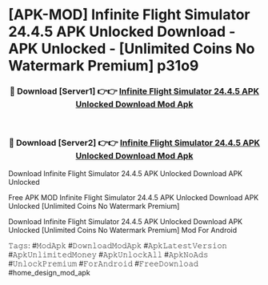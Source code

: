 # [APK-MOD] Infinite Flight Simulator 24.4.5 APK Unlocked Download - APK Unlocked - [Unlimited Coins No Watermark Premium] p31o9



<div align="center">
<h3>🔴 Download [Server1] 👉👉 <a href="https://momento.my/?title=Infinite_Flight_Simulator_24.4.5_APK_Unlocked_Download">Infinite Flight Simulator 24.4.5 APK Unlocked Download Mod Apk</a></h3><br>

<h3>🔴 Download [Server2] 👉👉 <a href="https://momento.my/?title=Infinite_Flight_Simulator_24.4.5_APK_Unlocked_Download">Infinite Flight Simulator 24.4.5 APK Unlocked Download Mod Apk</a></h3>
</div>



Download Infinite Flight Simulator 24.4.5 APK Unlocked Download APK Unlocked

Free APK MOD Infinite Flight Simulator 24.4.5 APK Unlocked Download APK Unlocked [Unlimited Coins No Watermark Premium]

Download Infinite Flight Simulator 24.4.5 APK Unlocked Download APK Unlocked [Unlimited Coins No Watermark Premium] Mod For Android

𝚃𝚊𝚐𝚜: #𝙼𝚘𝚍𝙰𝚙𝚔 #𝙳𝚘𝚠𝚗𝚕𝚘𝚊𝚍𝙼𝚘𝚍𝙰𝚙𝚔 #𝙰𝚙𝚔𝙻𝚊𝚝𝚎𝚜𝚝𝚅𝚎𝚛𝚜𝚒𝚘𝚗 #𝙰𝚙𝚔𝚄𝚗𝚕𝚒𝚖𝚒𝚝𝚎𝚍𝙼𝚘𝚗𝚎𝚢 #𝙰𝚙𝚔𝚄𝚗𝚕𝚘𝚌𝚔𝙰𝚕𝚕 #𝙰𝚙𝚔𝙽𝚘𝙰𝚍𝚜 #𝚄𝚗𝚕𝚘𝚌𝚔𝙿𝚛𝚎𝚖𝚒𝚞𝚖 #𝙵𝚘𝚛𝙰𝚗𝚍𝚛𝚘𝚒𝚍 #𝙵𝚛𝚎𝚎𝙳𝚘𝚠𝚗𝚕𝚘𝚊𝚍 #home_design_mod_apk
